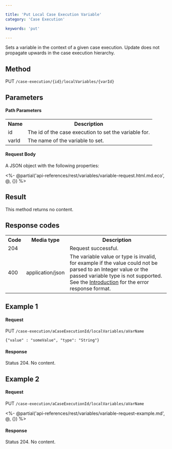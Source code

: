 ```yaml
---

title: 'Put Local Case Execution Variable'
category: 'Case Execution'

keywords: 'put'

---
```



Sets a variable in the context of a given case execution. Update does not propagate upwards in the case execution hierarchy.


Method
------

PUT `/case-execution/{id}/localVariables/{varId}`


Parameters
----------
  
#### Path Parameters

<table class="table table-striped">
  <tr>
    <th>Name</th>
    <th>Description</th>
  </tr>
  <tr>
    <td>id</td>
    <td>The id of the case execution to set the variable for.</td>
  </tr>
  <tr>
    <td>varId</td>
    <td>The name of the variable to set.</td>
  </tr>
</table>

#### Request Body

A JSON object with the following properties:

<%- @partial('api-references/rest/variables/variable-request.html.md.eco', @, {}) %>


Result
------

This method returns no content.

  
Response codes
--------------  

<table class="table table-striped">
  <tr>
    <th>Code</th>
    <th>Media type</th>
    <th>Description</th>
  </tr>
  <tr>
    <td>204</td>
    <td></td>
    <td>Request successful.</td>
  </tr>
  <tr>
    <td>400</td>
    <td>application/json</td>
    <td>The variable value or type is invalid, for example if the value could not be parsed to an Integer value or the passed variable type is not supported. See the <a href="ref:#overview-introduction">Introduction</a> for the error response format.</td>
  </tr>      
</table>

  
Example 1
---------

#### Request

PUT `/case-execution/aCaseExecutionId/localVariables/aVarName`
  
    {"value" : "someValue", "type": "String"}
     
#### Response
    
Status 204. No content.

Example 2
---------

#### Request

PUT `/case-execution/aCaseExecutionId/localVariables/aVarName`
  
<%- @partial('api-references/rest/variables/variable-request-example.md', @, {}) %>
     
#### Response
    
Status 204. No content.